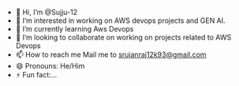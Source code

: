 - 👋 Hi, I’m @Sujju-12
- 👀 I’m interested in working on AWS devops projects and GEN AI.
- 🌱 I’m currently learning Aws Devops
- 💞️ I’m looking to collaborate on working on projects related to AWS Devops
- 📫 How to reach me Mail me to srujanraj12k93@gmail.com
- 😄 Pronouns: He/Him
- ⚡ Fun fact:... 

<!---
Sujju-12/Sujju-12 is a ✨ special ✨ repository because its `README.md` (this file) appears on your GitHub profile.
You can click the Preview link to take a look at your changes.
--->
